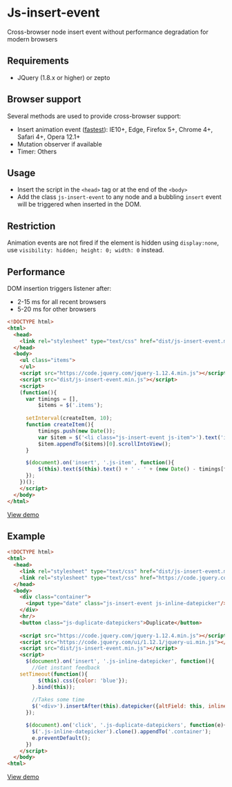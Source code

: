 # Js-insert-event
Cross-browser node insert event without performance degradation for modern browsers

## Requirements
- JQuery (1.8.x or higher) or zepto

## Browser support

Several methods are used to provide cross-browser support:

- Insert animation event ([fastest](http://www.backalleycoder.com/2012/04/25/i-want-a-damnodeinserted/)): IE10+, Edge, Firefox 5+, Chrome 4+, Safari 4+, Opera 12.1+
- Mutation observer if available
- Timer: Others

## Usage
- Insert the script in the `<head>` tag or at the end of the `<body>`
- Add the class `js-insert-event` to any node and a bubbling `insert` event will be triggered when inserted in the DOM.

## Restriction
Animation events are not fired if the element is hidden using `display:none`, use `visibility: hidden; height: 0; width: 0` instead.

## Performance

DOM insertion triggers listener after:
- 2-15 ms for all recent browsers
- 5-20 ms for other browsers

```html
<!DOCTYPE html>
<html>
  <head>
    <link rel="stylesheet" type="text/css" href="dist/js-insert-event.min.css">
  </head>
  <body>
    <ul class="items">
    </ul>
    <script src="https://code.jquery.com/jquery-1.12.4.min.js"></script>
    <script src="dist/js-insert-event.min.js"></script>
    <script>
	(function(){
	  var timings = [],
	      $items = $('.items');
	  
	  setInterval(createItem, 10);
	  function createItem(){
	      timings.push(new Date());
	      var $item = $('<li class="js-insert-event js-item">').text('item #' + timings.length);
	      $item.appendTo($items)[0].scrollIntoView();
	  }

	  $(document).on('insert', '.js-item', function(){
	      $(this).text($(this).text() + ' - ' + (new Date() - timings[timings.length-1]) + ' ms').css({color: 'blue'}); 
	  });
	})();
    </script>
  </body>
</html>

```
[View demo](http://fiddle.jshell.net/xire28/rw8vt5qf/)

## Example
```html
<!DOCTYPE html>
<html>
  <head>
    <link rel="stylesheet" type="text/css" href="dist/js-insert-event.min.css">
    <link rel="stylesheet" type="text/css" href="https://code.jquery.com/ui/1.12.1/themes/ui-darkness/jquery-ui.css">
  </head>
  <body>
    <div class="container">
      <input type="date" class="js-insert-event js-inline-datepicker"/>
    </div>
    <hr/>
    <button class="js-duplicate-datepickers">Duplicate</button>
    
    <script src="https://code.jquery.com/jquery-1.12.4.min.js"></script>
    <script src="https://code.jquery.com/ui/1.12.1/jquery-ui.min.js"></script>
    <script src="dist/js-insert-event.min.js"></script>
    <script>
      $(document).on('insert', '.js-inline-datepicker', function(){
        //Get instant feedback
	setTimeout(function(){
          $(this).css({color: 'blue'});
        }.bind(this));
      
        //Takes some time
        $('<div>').insertAfter(this).datepicker({altField: this, inline: true, dateFormat: 'yy-mm-dd'});
      });

      $(document).on('click', '.js-duplicate-datepickers', function(e){
        $('.js-inline-datepicker').clone().appendTo('.container');
        e.preventDefault();
      })
    </script>
  </body>
<html>
```
[View demo](https://jsfiddle.net/xire28/b8yok1nh/)
